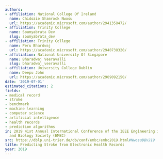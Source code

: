 ```yaml
---
authors:
- affiliation: National College Of Ireland
  name: Chidozie Shamrock Nwosu
  url: https://academic.microsoft.com/author/2941358472/
- affiliation: Trinity College
  name: Soumyabrata Dev
  slug: soumyabrata_dev
- affiliation: Trinity College
  name: Peru Bhardwaj
  url: https://academic.microsoft.com/author/2940738320/
- affiliation: National University Of Singapore
  name: Bharadwaj Veeravalli
  slug: bharadwaj_veeravalli
- affiliation: University College Dublin
  name: Deepu John
  url: https://academic.microsoft.com/author/2909092150/
date: '2019-07-01'
estimated_citations: 2
fields:
- medical record
- stroke
- benchmark
- machine learning
- computer science
- artificial intelligence
- health records
- prediction algorithms
in: 2019 41st Annual International Conference of the IEEE Engineering in Medicine
  and Biology Society (EMBC)
src: https://dblp.uni-trier.de/db/conf/embc/embc2019.html#NwosuDBVJ19
title: Predicting Stroke from Electronic Health Records
year: 2019
---
```

